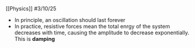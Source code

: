 [[Physics]]
#3/10/25 
- In principle, an oscillation should last forever
- In practice, resistive forces mean the total enrgy of the system decreases with time, causing the amplitude to decrease exponentially. This is **damping**